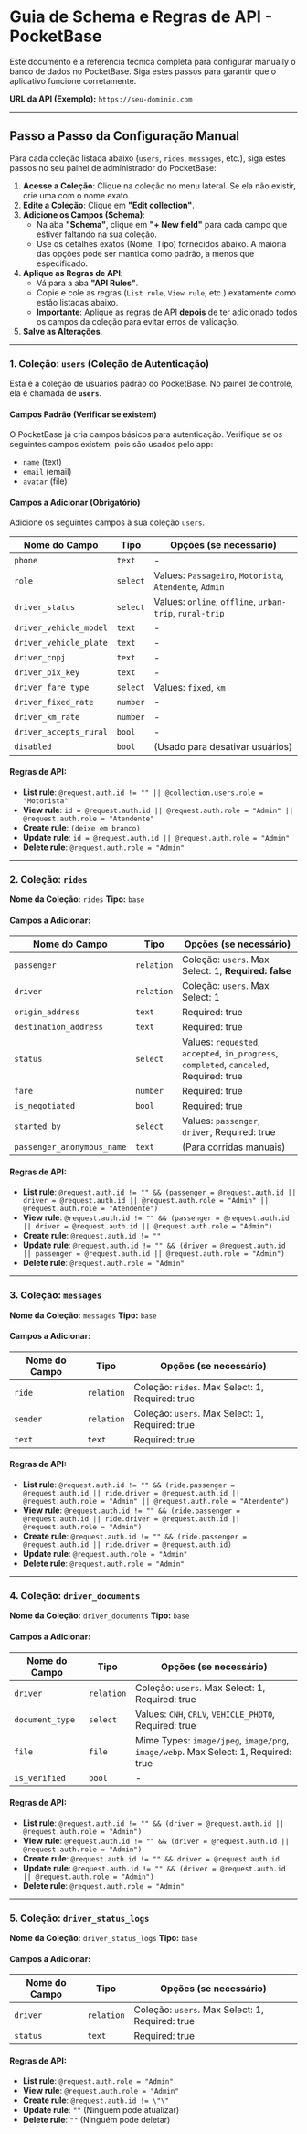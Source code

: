 
# Guia de Schema e Regras de API - PocketBase

Este documento é a referência técnica completa para configurar manually o banco de dados no PocketBase. Siga estes passos para garantir que o aplicativo funcione corretamente.

**URL da API (Exemplo):** `https://seu-dominio.com`

---

## Passo a Passo da Configuração Manual

Para cada coleção listada abaixo (`users`, `rides`, `messages`, etc.), siga estes passos no seu painel de administrador do PocketBase:

1.  **Acesse a Coleção**: Clique na coleção no menu lateral. Se ela não existir, crie uma com o nome exato.
2.  **Edite a Coleção**: Clique em **"Edit collection"**.
3.  **Adicione os Campos (Schema)**:
    *   Na aba **"Schema"**, clique em **"+ New field"** para cada campo que estiver faltando na sua coleção.
    *   Use os detalhes exatos (Nome, Tipo) fornecidos abaixo. A maioria das opções pode ser mantida como padrão, a menos que especificado.
4.  **Aplique as Regras de API**:
    *   Vá para a aba **"API Rules"**.
    *   Copie e cole as regras (`List rule`, `View rule`, etc.) exatamente como estão listadas abaixo.
    *   **Importante**: Aplique as regras de API **depois** de ter adicionado todos os campos da coleção para evitar erros de validação.
5.  **Salve as Alterações**.

---

### 1. Coleção: `users` (Coleção de Autenticação)

Esta é a coleção de usuários padrão do PocketBase. No painel de controle, ela é chamada de **`users`**.

#### Campos Padrão (Verificar se existem)
O PocketBase já cria campos básicos para autenticação. Verifique se os seguintes campos existem, pois são usados pelo app:
- `name` (text)
- `email` (email)
- `avatar` (file)


#### **Campos a Adicionar (Obrigatório)**
Adicione os seguintes campos à sua coleção `users`.

| Nome do Campo            | Tipo       | Opções (se necessário)                                      |
| ------------------------ | ---------- | ----------------------------------------------------------- |
| `phone`                  | `text`     | -                                                           |
| `role`                   | `select`   | Values: `Passageiro`, `Motorista`, `Atendente`, `Admin`     |
| `driver_status`          | `select`   | Values: `online`, `offline`, `urban-trip`, `rural-trip`     |
| `driver_vehicle_model`   | `text`     | -                                                           |
| `driver_vehicle_plate`   | `text`     | -                                                           |
| `driver_cnpj`            | `text`     | -                                                           |
| `driver_pix_key`         | `text`     | -                                                           |
| `driver_fare_type`       | `select`   | Values: `fixed`, `km`                                       |
| `driver_fixed_rate`      | `number`   | -                                                           |
| `driver_km_rate`         | `number`   | -                                                           |
| `driver_accepts_rural`   | `bool`     | -                                                           |
| `disabled`               | `bool`     | (Usado para desativar usuários)                             |


#### Regras de API:

-   **List rule**: `@request.auth.id != "" || @collection.users.role = "Motorista"`
-   **View rule**: `id = @request.auth.id || @request.auth.role = "Admin" || @request.auth.role = "Atendente"`
-   **Create rule**: `(deixe em branco)`
-   **Update rule**: `id = @request.auth.id || @request.auth.role = "Admin"`
-   **Delete rule**: `@request.auth.role = "Admin"`

---

### 2. Coleção: `rides`

**Nome da Coleção:** `rides`
**Tipo:** `base`

#### Campos a Adicionar:

| Nome do Campo           | Tipo       | Opções (se necessário)                                     |
| ----------------------- | ---------- | ---------------------------------------------------------- |
| `passenger`             | `relation` | Coleção: `users`. Max Select: 1, **Required: false**       |
| `driver`                | `relation` | Coleção: `users`. Max Select: 1                        |
| `origin_address`        | `text`     | Required: true                                             |
| `destination_address`   | `text`     | Required: true                                             |
| `status`                | `select`   | Values: `requested`, `accepted`, `in_progress`, `completed`, `canceled`, Required: true |
| `fare`                  | `number`   | Required: true                                             |
| `is_negotiated`         | `bool`     | Required: true                                             |
| `started_by`            | `select`   | Values: `passenger`, `driver`, Required: true             |
| `passenger_anonymous_name` | `text`  | (Para corridas manuais)                                    |


#### Regras de API:

-   **List rule**: `@request.auth.id != "" && (passenger = @request.auth.id || driver = @request.auth.id || @request.auth.role = "Admin" || @request.auth.role = "Atendente")`
-   **View rule**: `@request.auth.id != "" && (passenger = @request.auth.id || driver = @request.auth.id || @request.auth.role = "Admin")`
-   **Create rule**: `@request.auth.id != ""`
-   **Update rule**: `@request.auth.id != "" && (driver = @request.auth.id || passenger = @request.auth.id || @request.auth.role = "Admin")`
-   **Delete rule**: `@request.auth.role = "Admin"`

---

### 3. Coleção: `messages`

**Nome da Coleção:** `messages`
**Tipo:** `base`

#### Campos a Adicionar:

| Nome do Campo | Tipo       | Opções (se necessário)         |
| ------------- | ---------- | ------------------------------ |
| `ride`        | `relation` | Coleção: `rides`. Max Select: 1, Required: true |
| `sender`      | `relation` | Coleção: `users`. Max Select: 1, Required: true |
| `text`        | `text`     | Required: true                 |

#### Regras de API:

-   **List rule**: `@request.auth.id != "" && (ride.passenger = @request.auth.id || ride.driver = @request.auth.id || @request.auth.role = "Admin" || @request.auth.role = "Atendente")`
-   **View rule**: `@request.auth.id != "" && (ride.passenger = @request.auth.id || ride.driver = @request.auth.id || @request.auth.role = "Admin")`
-   **Create rule**: `@request.auth.id != "" && (ride.passenger = @request.auth.id || ride.driver = @request.auth.id)`
-   **Update rule**: `@request.auth.role = "Admin"`
-   **Delete rule**: `@request.auth.role = "Admin"`

---

### 4. Coleção: `driver_documents`

**Nome da Coleção:** `driver_documents`
**Tipo:** `base`

#### Campos a Adicionar:

| Nome do Campo     | Tipo       | Opções (se necessário)                                      |
| ----------------- | ---------- | ----------------------------------------------------------- |
| `driver`          | `relation` | Coleção: `users`. Max Select: 1, Required: true |
| `document_type`   | `select`   | Values: `CNH`, `CRLV`, `VEHICLE_PHOTO`, Required: true |
| `file`            | `file`     | Mime Types: `image/jpeg`, `image/png`, `image/webp`. Max Select: 1, Required: true   |
| `is_verified`     | `bool`     | -                                                           |

#### Regras de API:

-   **List rule**: `@request.auth.id != "" && (driver = @request.auth.id || @request.auth.role = "Admin")`
-   **View rule**: `@request.auth.id != "" && (driver = @request.auth.id || @request.auth.role = "Admin")`
-   **Create rule**: `@request.auth.id != "" && driver = @request.auth.id`
-   **Update rule**: `@request.auth.id != "" && (driver = @request.auth.id || @request.auth.role = "Admin")`
-   **Delete rule**: `@request.auth.role = "Admin"`

---

### 5. Coleção: `driver_status_logs`

**Nome da Coleção:** `driver_status_logs`
**Tipo:** `base`

#### Campos a Adicionar:

| Nome do Campo | Tipo       | Opções (se necessário)         |
| ------------- | ---------- | ------------------------------ |
| `driver`      | `relation` | Coleção: `users`. Max Select: 1, Required: true |
| `status`      | `text`     | Required: true                 |

#### Regras de API:

-   **List rule**: `@request.auth.role = "Admin"`
-   **View rule**: `@request.auth.role = "Admin"`
-   **Create rule**: `@request.auth.id != \"\"`
-   **Update rule**: `""` (Ninguém pode atualizar)
-   **Delete rule**: `""` (Ninguém pode deletar)



